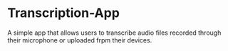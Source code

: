 # Transcription-App
A simple app that allows users to transcribe audio files recorded through their microphone or uploaded frpm their devices.
